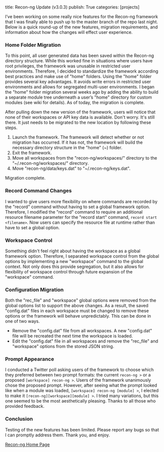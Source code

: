 title: Recon-ng Update (v3.0.3)
publish: True
categories: [projects]

I’ve been working on some really nice features for the Recon-ng framework that I was finally able to push up to the master branch of the repo last night. Below is a quick round-up of the new features, migration requirements, and information about how the changes will effect user experience.

<!-- READMORE -->

### Home Folder Migration

To this point, all user generated data has been saved within the Recon-ng directory structure. While this worked fine in situations where users have root privileges, the framework was unusable in restricted user environments. Therefore, I decided to standardize the framework according best practices and make use of "home" folders. Using the "home" folder provides several key advantages. It avoids write errors in restricted user environments and allows for segregated multi-user environments. I began the "home" folder migration several weeks ago by adding the ability to build a separate module tree underneath a user’s "home" directory for custom modules (see wiki for details). As of today, the migration is complete.

After pulling down the new version of the framework, users will notice that none of their workspaces or API key data is available. Don't worry. It's still there. It just needs to be migrated to the new location by following these steps.

1. Launch the framework. The framework will detect whether or not migration has occurred. If it has not, the framework will build the necessary directory structure in the "home" (\~) folder.
1. Exit the framework.
1. Move all workspaces from the "recon-ng/workspaces/" directory to the "\~/.recon-ng/workspaces/" directory.
1. Move "recon-ng/data/keys.dat" to "\~/.recon-ng/keys.dat".

Migration complete.

### Record Command Changes

I wanted to give users more flexibility on where commands are recorded by the "record" command without having to set a global framework option. Therefore, I modified the "record" command to require an additional resource filename parameter for the "record start" command, `record start <filename>`. Now users can specify the resource file at runtime rather than have to set a global option.

### Workspace Control

Something didn't feel right about having the workspace as a global framework option. Therefore, I separated workspace control from the global options by implementing a new "workspace" command to the global context. Not only does this provide segregation, but it also allows for flexibility of workspace control through future expansion of the "workspace" command.

### Configuration Migration

Both the "rec_file" and "workspace" global options were removed from the global options list to support the above changes. As a result, the saved "config.dat" files in each workspace must be changed to remove these options or the framework will behave unpredictably. This can be done in one of two ways.

- Remove the "config.dat" file from all workspaces. A new "config.dat" file will be recreated the next time the workspace is loaded.
- Edit the "config.dat" file in all workspaces and remove the "rec_file" and "workspace" options from the stored JSON string.

### Prompt Appearance

I conducted a Twitter poll asking users of the framework to choose which they preferred between two prompt formats: the current `recon-ng >` or a proposed `[workspace] recon-ng >`. Users of the framework unanimously chose the proposed prompt. However, after seeing what the prompt looked like when a module was loaded, `[workspace] recon-ng [module] >`, I elected to make it `[recon-ng][workspace][module] >`. I tried many variations, but this one seemed to be the most aesthetically pleasing. Thanks to all those who provided feedback.

### Conclusion

Testing of the new features has been limited. Please report any bugs so that I can promptly address them. Thank you, and enjoy.

[Recon-ng Home Page](http://www.recon-ng.com)
